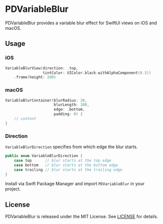 # PDVariableBlur

PDVariableBlur provides a variable blur effect for SwiftUI views on iOS and macOS.

## Usage

### iOS

```swift
VariableBlurView(direction: .top,
                 tintColor: UIColor.black.withAlphaComponent(0.3))
    .frame(height: 200)
```

### macOS

```swift
VariableBlurContainer(blurRadius: 20,
                      blurLength: 100,
                      edge: .bottom,
                      padding: 0) {
    // content
}
```

### Direction

`VariableBlurDirection` specifies from which edge the blur starts.

```swift
public enum VariableBlurDirection {
    case top      // blur starts at the top edge
    case bottom   // blur starts at the bottom edge
    case trailing // blur starts at the trailing edge
}
```

Install via Swift Package Manager and import `PDVariableBlur` in your project.

## License

PDVariableBlur is released under the MIT License. See [LICENSE](LICENSE) for details.
